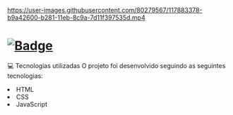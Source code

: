 https://user-images.githubusercontent.com/80279567/117883378-b9a42600-b281-11eb-8c9a-7d11f397535d.mp4


# [![ Badge](https://img.shields.io/badge/-ClickHere-gray?style=flat-square&logo=&logoColor=white&link=https://https://https://juanfernandess.github.io/Jogo-da-velha/)](https://juanfernandess.github.io/Jogo-da-velha/)

💻 Tecnologias utilizadas
O projeto foi desenvolvido seguindo as seguintes tecnologias:

<li>HTML
<li>CSS
<li>JavaScript
